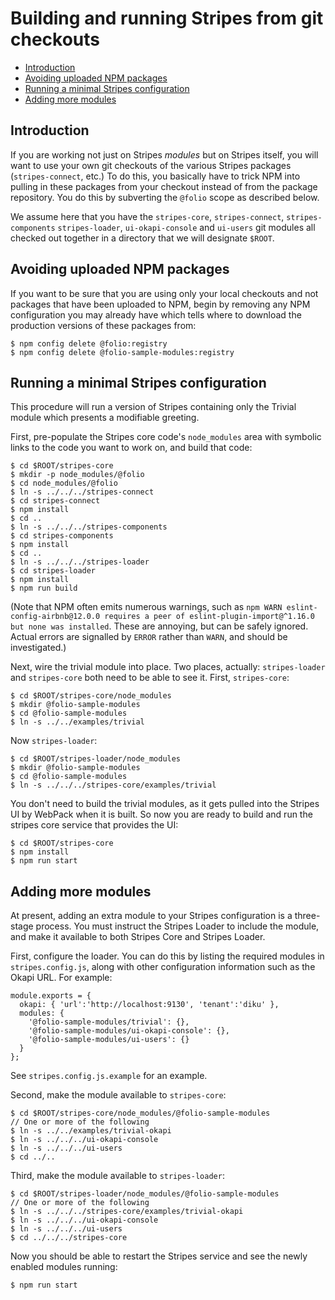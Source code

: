 # Building and running Stripes from git checkouts

<!-- ../../okapi/doc/md2toc -l 2 building-from-git-checkouts.md -->
* [Introduction](#introduction)
* [Avoiding uploaded NPM packages](#avoiding-uploaded-npm-packages)
* [Running a minimal Stripes configuration](#running-a-minimal-stripes-configuration)
* [Adding more modules](#adding-more-modules)

## Introduction

If you are working not just on Stripes _modules_ but on Stripes
itself, you will want to use your own git checkouts of the various
Stripes packages (`stripes-connect`, etc.) To do this, you basically
have to trick NPM into pulling in these packages from your checkout
instead of from the package repository. You do this by subverting the
`@folio` scope as described below.

We assume here that you have the
`stripes-core`,
`stripes-connect`,
`stripes-components`
`stripes-loader`,
`ui-okapi-console`
and
`ui-users`
git modules all checked out together in a directory that we will
designate `$ROOT`.

## Avoiding uploaded NPM packages

If you want to be sure that you are using only your local checkouts
and not packages that have been uploaded to NPM, begin by removing any
NPM configuration you may already have which tells where to download
the production versions of these packages from:

	$ npm config delete @folio:registry
	$ npm config delete @folio-sample-modules:registry

## Running a minimal Stripes configuration

This procedure will run a version of Stripes containing only the
Trivial module which presents a modifiable greeting.

First, pre-populate the Stripes core code's `node_modules` area with
symbolic links to the code you want to work on, and build that code:

	$ cd $ROOT/stripes-core
	$ mkdir -p node_modules/@folio
	$ cd node_modules/@folio
	$ ln -s ../../../stripes-connect
	$ cd stripes-connect
	$ npm install
	$ cd ..
	$ ln -s ../../../stripes-components
	$ cd stripes-components
	$ npm install
	$ cd ..
	$ ln -s ../../../stripes-loader
	$ cd stripes-loader
	$ npm install
	$ npm run build

(Note that NPM often emits numerous warnings, such as
`npm WARN eslint-config-airbnb@12.0.0 requires a peer of
eslint-plugin-import@^1.16.0 but none was installed`. These are
annoying, but can be safely ignored. Actual errors are signalled by
`ERROR` rather than `WARN`, and should be investigated.)

Next, wire the trivial module into place. Two places, actually:
`stripes-loader` and `stripes-core` both need to be able to see
it. First, `stripes-core`:

	$ cd $ROOT/stripes-core/node_modules
	$ mkdir @folio-sample-modules
	$ cd @folio-sample-modules
	$ ln -s ../../examples/trivial

Now `stripes-loader`:

	$ cd $ROOT/stripes-loader/node_modules
	$ mkdir @folio-sample-modules
	$ cd @folio-sample-modules
	$ ln -s ../../../stripes-core/examples/trivial

You don't need to build the trivial modules, as it gets pulled into the
Stripes UI by WebPack when it is built. So now you are ready to build
and run the stripes core service that provides the UI:

	$ cd $ROOT/stripes-core
	$ npm install
	$ npm run start

## Adding more modules

At present, adding an extra module to your Stripes configuration is a
three-stage process. You must instruct the Stripes Loader to include
the module, and make it available to both Stripes Core and Stripes
Loader.

First, configure the loader. You can do this by listing the required
modules in `stripes.config.js`, along with other configuration
information such as the Okapi URL. For example:

	module.exports = {
	  okapi: { 'url':'http://localhost:9130', 'tenant':'diku' },
	  modules: {
	    '@folio-sample-modules/trivial': {},
	    '@folio-sample-modules/ui-okapi-console': {},
	    '@folio-sample-modules/ui-users': {}
	  }
	};

See `stripes.config.js.example` for an example.

Second, make the module available to `stripes-core`:

	$ cd $ROOT/stripes-core/node_modules/@folio-sample-modules
	// One or more of the following
	$ ln -s ../../examples/trivial-okapi
	$ ln -s ../../../ui-okapi-console
	$ ln -s ../../../ui-users
	$ cd ../..

Third, make the module available to `stripes-loader`:

	$ cd $ROOT/stripes-loader/node_modules/@folio-sample-modules
	// One or more of the following
	$ ln -s ../../../stripes-core/examples/trivial-okapi
	$ ln -s ../../../ui-okapi-console
	$ ln -s ../../../ui-users
	$ cd ../../../stripes-core

Now you should be able to restart the Stripes service and see the
newly enabled modules running:

	$ npm run start

